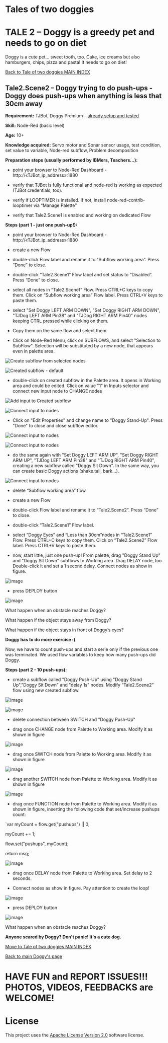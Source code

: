 # Tales of two doggies
# TALE 2 – Doggy is a greedy pet and needs to go on diet

Doggy is a cute pet... sweet tooth, too. Cake, ice creams but also hamburgers, chips, pizza and pasta! It needs to go on diet!

[Back to Tale of two doggies MAIN INDEX](Tales%20of%20two%20doggies.md)

## Tale2.Scene2 – Doggy trying to do push-ups - Doggy does push-ups when anything is less that 30cm away

**Requirement:** TJBot, Doggy Premium – [already setup and tested](https://github.com/fmanclossi/TJBot-playbook/blob/master/examples/Doggy/Setup%20Doggy%20and%20Test%20features.md)

**Skill:** Node-Red (basic level)

**Age:** 10+

**Knowledge acquired:** Servo motor and Sonar sensor usage, test condition, set value to variable, Node-red subflow, Problem decomposition

**Preparation steps (usually performed by IBMers, Teachers…):**

* point your browser to Node-Red Dashboard - http://«TJBot_ip_address»:1880

* verify that TJBot is fully functional and node-red is working as expected (TJBot credentials, too).

* verify if LOOPTIMER is installed. If not, install node-red-contrib-looptimer via “Manage Palette”

* verify that Tale2.Scene1 is enabled and working on dedicated Flow

**Steps (part 1 - just one push-up!):**

* point your browser to Node-Red Dashboard - http://«TJBot_ip_address»:1880

* create a new Flow

* double-click Flow label and rename it to “Subflow working area”. Press “Done” to close.

* double-click “Tale2.Scene1” Flow label and set status to “Disabled”. Press “Done” to close.

* select all nodes in “Tale2.Scene1” Flow. Press CTRL+C keys to copy them. Click on “Subflow working area” Flow label. Press CTRL+V keys to paste them.

* select "Set Doggy LEFT ARM DOWN", "Set Doggy RIGHT ARM DOWN", "TJDog LEFT ARM Pin38" and "TJDog RIGHT ARM Pin40" nodes keeping CTRL pressed while clicking on them.

* Copy them on the same flow and select them

* Click on Node-Red Menu, click on SUBFLOWS, and select "Selection to SubFlow". Selection will be substituted by a new node, that appears even in palette area.

![Create subflow from selected nodes](https://github.com/fmanclossi/TJBot-playbook/blob/master/examples/Doggy/Media/Tales/t02s02.Create.Subflow.From.Selected.Nodes.jpg)

![Created subflow - default](https://github.com/fmanclossi/TJBot-playbook/blob/master/examples/Doggy/Media/Tales/t02s02.Created.Subflow.Default.Name.jpg)

* double-click on created subflow in the Palette area. It opens in Working area and could be edited. Click on value "1" in Inputs selector and connect new input node to CHANGE nodes

![Add input to Created subflow](https://github.com/fmanclossi/TJBot-playbook/blob/master/examples/Doggy/Media/Tales/t02s02.Add.Input.to.SubFlow.jpg)

![Connect input to nodes](https://github.com/fmanclossi/TJBot-playbook/blob/master/examples/Doggy/Media/Tales/t02s02.Connect.Input.to.Nodes.jpg)

* Click on "Edit Properties" and change name to "Doggy Stand-Up". Press "Done" to close and close subflow editor.

![Connect input to nodes](https://github.com/fmanclossi/TJBot-playbook/blob/master/examples/Doggy/Media/Tales/t02s02.Change.SubFlow.Name.jpg)

![Connect input to nodes](https://github.com/fmanclossi/TJBot-playbook/blob/master/examples/Doggy/Media/Tales/t02s02.Doggy.StandUP.Subflow.jpg)

* do the same again with "Set Doggy LEFT ARM UP", "Set Doggy RIGHT ARM UP", "TJDog LEFT ARM Pin38" and "TJDog RIGHT ARM Pin40", creating a new subflow called "Doggy Sit Down". In the same way, you can create basic Doggy actions (shake.tail, bark...).

![Connect input to nodes](https://github.com/fmanclossi/TJBot-playbook/blob/master/examples/Doggy/Media/Tales/t02s02.Doggy.SitDOWN.Subflow.jpg)

* delete “Subflow working area” flow

* create a new Flow

* double-click Flow label and rename it to “Tale2.Scene2”. Press “Done” to close.

* double-click “Tale2.Scene1” Flow label.

* select “Doggy Eyes” and “Less than 30cm”nodes in “Tale2.Scene1” Flow. Press CTRL+C keys to copy them. Click on “Tale2.Scene2” Flow label. Press CTRL+V keys to paste them.

* now, start little, just one push-up! From palette, drag "Doggy Stand Up" and "Doggy Sit Down" subflows to Working area. Drag DELAY node, too. Double-click it and set a 1 second delay. Connect nodes as show in figure.

![image]( https://github.com/fmanclossi/TJBot-playbook/blob/master/examples/Doggy/Media/Tales/t02s02.Doggy.One.PushUP.Flow.jpg)

* press DEPLOY button

![image](https://github.com/fmanclossi/TJBot-playbook/blob/master/examples/Doggy/Media/Tales/t02s01.StandUp.Doggy.animated.gif)

What happen when an obstacle reaches Doggy?

What happen if the object stays away from Doggy?

What happen if the object stays in front of Doggy’s eyes?

**Doggy has to do more exercise :)**

Now, we have to count push-ups and start a serie only if the previous one was terminated. We used flow variables to keep how many push-ups did Doggy.

**Steps (part 2 - 10 push-ups):**

* create a subflow called "Doggy Push-Up" using "Doggy Stand Up","Doggy Sit Down" and "delay 1s" nodes. Modify “Tale2.Scene2” flow using new created subflow.

![image](https://github.com/fmanclossi/TJBot-playbook/blob/master/examples/Doggy/Media/Tales/t02s02.Doggy.PushUP.Subflow.jpg)

![image](https://github.com/fmanclossi/TJBot-playbook/blob/master/examples/Doggy/Media/Tales/t02s02.Doggy.One.PushUP.Flow.With.Subflow.jpg)

* delete connection between SWITCH and "Doggy Push-Up"

* drag once CHANGE node from Palette to Working area. Modify it as shown in figure

![image](https://github.com/fmanclossi/TJBot-playbook/blob/master/examples/Doggy/Media/Tales/t02s02.Reset.PushUps.Count.jpg)

* drag once SWITCH node from Palette to Working area. Modify it as shown in figure

![image](https://github.com/fmanclossi/TJBot-playbook/blob/master/examples/Doggy/Media/Tales/t02s02.Check.New.Serie.jpg)

* drag another SWITCH node from Palette to Working area. Modify it as shown in figure

![image](https://github.com/fmanclossi/TJBot-playbook/blob/master/examples/Doggy/Media/Tales/t02s02.Check.If.More.Pushups.jpg)

* drag once FUNCTION node from Palette to Working area. Modify it as shown in figure, inserting the following code that set/increase pushups count:

`var myCount = flow.get("pushups") || 0;

myCount += 1;

flow.set("pushups", myCount);

return msg;`

![image](https://github.com/fmanclossi/TJBot-playbook/blob/master/examples/Doggy/Media/Tales/t02s02.Increase.Pushups.Count.jpg)

* drag once DELAY node from Palette to Working area. Set delay to 2 seconds.

* Connect nodes as show in figure. Pay attention to create the loop!

![image]( https://github.com/fmanclossi/TJBot-playbook/blob/master/examples/Doggy/Media/Tales/t02s02.Doggy.PushUP.Series.Flow.jpg)

* press DEPLOY button

![image](https://github.com/fmanclossi/TJBot-playbook/blob/master/examples/Doggy/Media/Tales/t02s01.StandUp.Doggy.animated.gif)

What happen when an obstacle reaches Doggy?


**Anyone scared by Doggy? Don't panic! It's a cute dog.**

[Move to Tale of two doggies MAIN INDEX](Tales%20of%20two%20doggies.md)

[Back to main Doggy's page](https://github.com/fmanclossi/TJBot-playbook/tree/master/examples/Doggy)

# HAVE FUN and REPORT ISSUES!!! PHOTOS, VIDEOS, FEEDBACKS are WELCOME!

# License  
This project uses the [Apache License Version 2.0](../../LICENSE) software license.  
